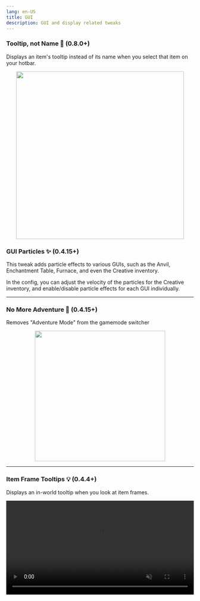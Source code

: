 ```yaml
---
lang: en-US
title: GUI
description: GUI and display related tweaks
---
```



###  Tooltip, not Name 💬 (0.8.0+)

Displays an item's tooltip instead of its name when you select that item on your hotbar.

<img style="display: block; margin-left: auto; margin-right: auto;" src="/images/tooltip_not_name.png" width="450">

### GUI Particles ✨ (0.4.15+)

This tweak adds particle effects to various GUIs, such as the Anvil, Enchantment Table, Furnace, and even the Creative inventory.

In the config, you can adjust the velocity of the particles for the Creative inventory, and enable/disable particle effects for each GUI individually.

***
### No More Adventure 🏹 (0.4.15+)

Removes "Adventure Mode" from the gamemode switcher

<img style="display: block; margin-left: auto; margin-right: auto;" src="/images/gamemode-switcher.png" width="350">

***
### Item Frame Tooltips 💡 (0.4.4+)

Displays an in-world tooltip when you look at item frames.

<video style="display: block; margin-left: auto; margin-right: auto; max-width: 100%;" width="520" muted autoplay loop>
  <source src="/videos/tooltips_with_secrets.webm" type="video/mp4">
  Your browser does not support the video tag.
</video>


